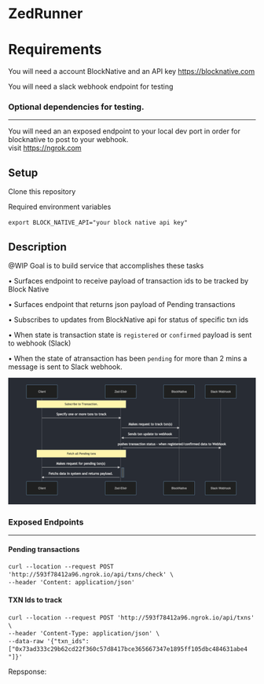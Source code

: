 # ZedRunner


# Requirements


You will need a account BlockNative and an API key
https://blocknative.com

You will need a slack webhook endpoint for testing


### Optional dependencies for testing.
___

You will need an an exposed endpoint to your local dev port in order for blocknative to post to your webhook.  
visit https://ngrok.com

## Setup
Clone this repository

Required environment variables

`export BLOCK_NATIVE_API="your block native api key"`


## Description

@WIP Goal is to build service that accomplishes these tasks

• Surfaces endpoint to receive payload of transaction ids to be tracked by Block Native 

• Surfaces endpoint that returns json payload of Pending transactions

• Subscribes to updates from BlockNative api for status of specific txn ids

• When state is transaction state is `registered` or `confirmed` payload is sent to webhook (Slack)

• When the state of atransaction has been `pending` for more than 2 mins a message is sent to Slack webhook.


<img src="support/action-flow.png" />


### Exposed Endpoints
___
#### Pending transactions

```
curl --location --request POST 'http://593f78412a96.ngrok.io/api/txns/check' \
--header 'Content: application/json'
```

#### TXN Ids to track

```
curl --location --request POST 'http://593f78412a96.ngrok.io/api/txns' \
--header 'Content-Type: application/json' \
--data-raw '{"txn_ids": ["0x73ad333c29b62cd22f360c57d8417bce365667347e1895ff105dbc484631abe4 "]}'
```

Repsponse:

### 